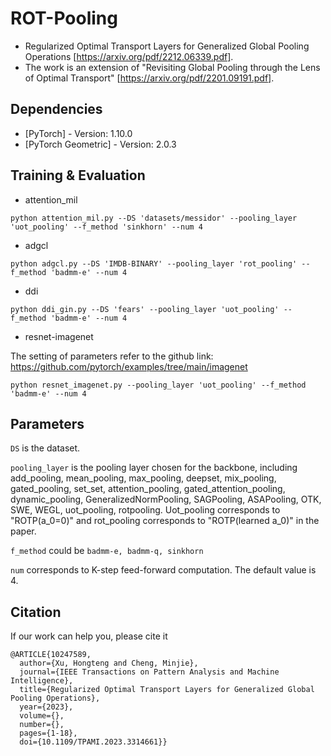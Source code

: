 # ROT-Pooling
* Regularized Optimal Transport Layers for Generalized Global Pooling Operations [https://arxiv.org/pdf/2212.06339.pdf]. 
* The work is an extension of "Revisiting Global Pooling through the Lens of Optimal Transport" [https://arxiv.org/pdf/2201.09191.pdf].

## Dependencies

* [PyTorch] - Version: 1.10.0
* [PyTorch Geometric] - Version: 2.0.3

## Training & Evaluation


* attention_mil

```
python attention_mil.py --DS 'datasets/messidor' --pooling_layer 'uot_pooling' --f_method 'sinkhorn' --num 4 
```


* adgcl

```
python adgcl.py --DS 'IMDB-BINARY' --pooling_layer 'rot_pooling' --f_method 'badmm-e' --num 4
```

* ddi

```
python ddi_gin.py --DS 'fears' --pooling_layer 'uot_pooling' --f_method 'badmm-e' --num 4
```

* resnet-imagenet


The setting of parameters refer to the github link: https://github.com/pytorch/examples/tree/main/imagenet

```
python resnet_imagenet.py --pooling_layer 'uot_pooling' --f_method 'badmm-e' --num 4
```

## Parameters


```DS``` is the dataset.

```pooling_layer``` is the pooling layer chosen for the backbone, including add_pooling, mean_pooling, max_pooling, deepset, 
mix_pooling, gated_pooling, set_set, attention_pooling, gated_attention_pooling, dynamic_pooling, GeneralizedNormPooling,
SAGPooling, ASAPooling, OTK, SWE, WEGL, uot_pooling, rotpooling. Uot_pooling corresponds to "ROTP(a_0=0)" and rot_pooling corresponds to 
"ROTP(learned a_0)" in the paper.

```f_method``` could be ```badmm-e, badmm-q, sinkhorn``` 

```num``` corresponds to K-step feed-forward computation. The default value is 4.

## Citation

If our work can help you, please cite it
```
@ARTICLE{10247589,
  author={Xu, Hongteng and Cheng, Minjie},
  journal={IEEE Transactions on Pattern Analysis and Machine Intelligence}, 
  title={Regularized Optimal Transport Layers for Generalized Global Pooling Operations}, 
  year={2023},
  volume={},
  number={},
  pages={1-18},
  doi={10.1109/TPAMI.2023.3314661}}
```

